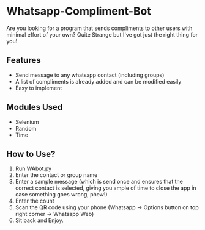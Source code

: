 # Whatsapp-Compliment-Bot
Are you looking for a program that sends compliments to other users with minimal effort of your own? Quite Strange but I've got just the right thing for you!

## Features ##
* Send message to any whatsapp contact (including groups)
* A list of compliments is already added and can be modified easily
* Easy to implement

## Modules Used ##
* Selenium
* Random
* Time

## How to Use? ##
1. Run WAbot.py 
2. Enter the contact or group name 
3. Enter a sample message (which is send once and ensures that the correct contact is selected, giving you ample of time to close the app in case something goes wrong, phew!)
4. Enter the count
4. Scan the QR code using your phone (Whatsapp -> Options button on top right corner -> Whatsapp Web)
5. Sit back and Enjoy.
